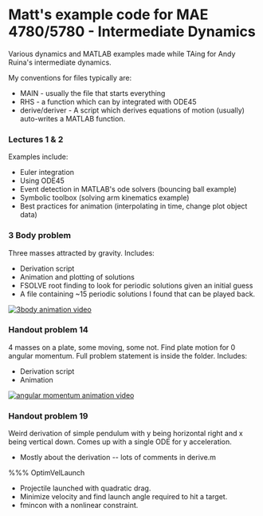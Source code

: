 # Matt's example code for MAE 4780/5780 - Intermediate Dynamics
Various dynamics and MATLAB examples made while TAing for Andy Ruina's intermediate dynamics.

My conventions for files typically are:

* MAIN - usually the file that starts everything
* RHS - a function which can by integrated with ODE45
* derive/deriver - A script which derives equations of motion (usually) auto-writes a MATLAB function.

### Lectures 1 & 2
Examples include:
* Euler integration
* Using ODE45
* Event detection in MATLAB's ode solvers (bouncing ball example)
* Symbolic toolbox (solving arm kinematics example)
* Best practices for animation (interpolating in time, change plot object data)

### 3 Body problem
Three masses attracted by gravity. Includes:
* Derivation script
* Animation and plotting of solutions
* FSOLVE root finding to look for periodic solutions given an initial guess
* A file containing ~15 periodic solutions I found that can be played back.   

[![3body animation video](https://img.youtube.com/vi/8_RRZcqBEAc/0.jpg)](https://www.youtube.com/watch?v=8_RRZcqBEAc)

### Handout problem 14
4 masses on a plate, some moving, some not. Find plate motion for 0 angular momentum.
Full problem statement is inside the folder. Includes:
* Derivation script
* Animation   

[![angular momentum animation video](https://img.youtube.com/vi/f4t5e0GKEBk/0.jpg)](https://www.youtube.com/watch?v=f4t5e0GKEBk)

### Handout problem 19
Weird derivation of simple pendulum with y being horizontal right and x being vertical down. Comes up with a single ODE for y acceleration.
* Mostly about the derivation -- lots of comments in derive.m

%%% OptimVelLaunch
* Projectile launched with quadratic drag.
* Minimize velocity and find launch angle required to hit a target.
* fmincon with a nonlinear constraint.